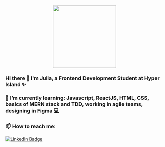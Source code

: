 <div id="header" align="center">
  <img src="https://media.giphy.com/media/h408T6Y5GfmXBKW62l/giphy.gif" width="200"/>
</div>

### Hi there 👋 I'm Julia, a Frontend Development Student at Hyper Island ✨

### 🌱 I’m currently learning: Javascript, ReactJS, HTML, CSS, basics of MERN stack and TDD, working in agile teams, designing in Figma :computer:
### 📫 How to reach me:
<div id="badges">
  <a href="https://www.linkedin.com/in/julia-wos99/">
    <img src="https://img.shields.io/badge/LinkedIn-blue?style=for-the-badge&logo=linkedin&logoColor=white" alt="LinkedIn Badge"/>
  </a>
  </div>


<!--
**aliuj22/aliuj22** is a ✨ _special_ ✨ repository because its `README.md` (this file) appears on your GitHub profile.

Here are some ideas to get you started:

- 🔭 I’m currently working on ...
- 🌱 I’m currently learning ...
- 👯 I’m looking to collaborate on ...
- 🤔 I’m looking for help with ...
- 💬 Ask me about ...
- 📫 How to reach me: ...
- 😄 Pronouns: ...
- ⚡ Fun fact: ...
-->
